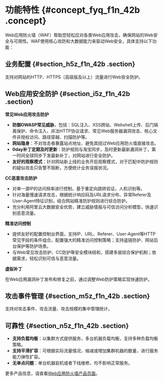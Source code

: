 # 功能特性 {#concept_fyq_f1n_42b .concept}

Web应用防火墙（WAF）帮助您轻松应对各类Web应用攻击，确保网站的Web安全与可用性。WAF使用核心攻防和大数据能力来驱动Web安全，具体支持以下功能：

## 业务配置 {#section_h5z_f1n_42b .section}

支持对网站的HTTP、HTTPS（高级版及以上）流量进行Web安全防护。

## Web应用安全防护 {#section_i5z_f1n_42b .section}

**常见Web应用攻击防护**

-   **防御OWASP常见威胁**，包括：SQL注入、XSS跨站、Webshell上传、后门隔离保护、命令注入、非法HTTP协议请求、常见Web服务器漏洞攻击、核心文件非授权访问、路径穿越、扫描防护等。
-   **网站隐身**：不对攻击者暴露站点地址、避免其绕过Web应用防火墙直接攻击。
-   **0day补丁定期及时更新**：防护规则与淘宝同步，及时更新最新漏洞补丁，第一时间全球同步下发最新补丁，对网站进行安全防护。
-   **友好的观察模式**：针对网站新上线的业务开启观察模式，对于匹配中防护规则的疑似攻击只告警不阻断，方便统计业务误报状况。

**CC恶意攻击防护**

-   对单一源IP的访问频率进行控制，基于重定向跳转验证，人机识别等。
-   针对海量慢速请求攻击，根据统计响应码及URL请求分布、异常Referer及User-Agent特征识别，结合网站精准防护规则进行综合防护。
-   充分利用阿里云大数据安全优势，建立威胁情报与可信访问分析模型，快速识别恶意流量。

**精准访问控制**

-   提供友好的配置控制台界面，支持IP、URL、Referer、User-Agent等HTTP常见字段的条件组合，配置强大的精准访问控制策略；支持盗链防护、网站后台保护等防护场景。
-   与Web常见攻击防护、CC防护等安全模块结和，搭建多层综合保护机制；依据需求，轻松识别可信与恶意流量。

**虚拟补丁**

在Web应用漏洞补丁发布和修复之前，通过调整Web防护策略实现快速防护。

## 攻击事件管理 {#section_m5z_f1n_42b .section}

支持对攻击事件、攻击流量、攻击规模的集中管理统计。

## 可靠性 {#section_n5z_f1n_42b .section}

-   **支持负载均衡**：以集群方式提供服务，多台机器负载均衡，支持多种负载均衡策略。
-   **支持平滑扩容**：可根据实际流量情况，缩减或增加集群机器的数量，进行服务能力弹性扩容。
-   **无单点问题**：单台机器宕机或者下线维修，均不影响正常服务。

更多产品信息，请查看[Web应用防火墙产品页面](http://www.aliyun.com/product/waf/)。

